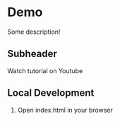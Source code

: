 # Demo

Some description!

## Subheader

Watch tutorial on Youtube

## Local Development

1. Open index.html in your browser